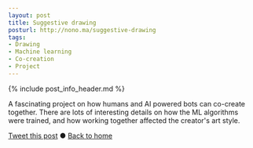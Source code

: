 ```yaml
---
layout: post
title: Suggestive drawing
posturl: http://nono.ma/suggestive-drawing
tags:
- Drawing
- Machine learning
- Co-creation
- Project
---
```


{% include post_info_header.md %}

A fascinating project on how humans and AI powered bots can co-create together. There are lots of interesting details on how the ML algorithms were trained, and how working together affected the creator's art style.

<!--more-->
<a href="http://twitter.com/share?text={{page.title}}&url={{site.site_baseurl}}{{page.url}}&via=polgarp" target="_blank">Tweet this post</a> &#x25cf; <a href="{{ site.baseurl }}">Back to home</a>
